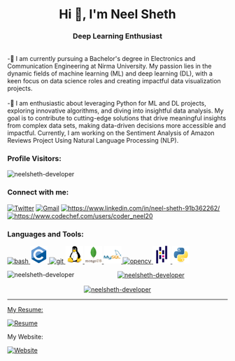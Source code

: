 <h1 align="center">Hi 👋, I'm Neel Sheth</h1>
<h3 align="center">Deep Learning Enthusiast</h3><br>
-🔭 I am currently pursuing a Bachelor's degree in Electronics and Communication Engineering at Nirma University. My passion lies in the dynamic fields of machine learning (ML) and deep learning (DL), with a keen focus on data science roles and creating impactful data visualization projects.
<br>
<br>
-🌱 I am enthusiastic about leveraging Python for ML and DL projects, exploring innovative algorithms, and diving into insightful data analysis. My goal is to contribute to cutting-edge solutions that drive meaningful insights from complex data sets, making data-driven decisions more accessible and impactful. Currently, I am working on the Sentiment Analysis of Amazon Reviews Project Using Natural Language Processing (NLP).

<h3 align="left">Profile Visitors:</h3>
<p align="left">
  <img src="https://komarev.com/ghpvc/?username=neelsheth-developer&label=Profile%20views&color=0e75b6&style=flat" alt="neelsheth-developer" />
</p>

<h3 align="left">Connect with me:</h3>
<p align="left">
<a href="https://twitter.com/shethneel1" target="_blank"><img align="center" src="https://img.icons8.com/fluent/48/000000/twitter.png" alt="Twitter" height="30" width="30" /></a>
  <!-- New Gmail icon and link -->
  <a href="mailto:shethneel2022@gmail.com" target="_blank"><img align="center" src="https://img.icons8.com/color/48/000000/gmail--v2.png" alt="Gmail" height="30" width="40" /></a>
  <!-- Existing LinkedIn and CodeChef icons and links -->
  <a href="https://www.linkedin.com/in/neel-sheth-91b362262/" target="_blank"><img align="center" src="https://raw.githubusercontent.com/rahuldkjain/github-profile-readme-generator/master/src/images/icons/Social/linked-in-alt.svg" alt="https://www.linkedin.com/in/neel-sheth-91b362262/" height="30" width="40" /></a>
  <a href="https://www.codechef.com/users/coder_neel20" target="_blank"><img align="center" src="https://cdn.jsdelivr.net/npm/simple-icons@3.1.0/icons/codechef.svg" alt="https://www.codechef.com/users/coder_neel20" height="30" width="40" /></a>
</p>

<h3 align="left">Languages and Tools:</h3>
<p align="left"> <a href="https://www.gnu.org/software/bash/" target="_blank" rel="noreferrer"> <img src="https://www.vectorlogo.zone/logos/gnu_bash/gnu_bash-icon.svg" alt="bash" width="40" height="40"/> </a> <a href="https://www.cprogramming.com/" target="_blank" rel="noreferrer"> 
  <img src="https://raw.githubusercontent.com/devicons/devicon/master/icons/c/c-original.svg" alt="c" width="40" height="40"/> </a> <a href="https://git-scm.com/" target="_blank" rel="noreferrer">
    <img src="https://www.vectorlogo.zone/logos/git-scm/git-scm-icon.svg" alt="git" width="40" height="40"/> </a> <a href="https://www.linux.org/" target="_blank" rel="noreferrer"> <img src="https://raw.githubusercontent.com/devicons/devicon/master/icons/linux/linux-original.svg" alt="linux" width="40" height="40"/> </a> <a href="https://www.mongodb.com/" target="_blank" rel="noreferrer">
      <img src="https://raw.githubusercontent.com/devicons/devicon/master/icons/mongodb/mongodb-original-wordmark.svg" alt="mongodb" width="40" height="40"/> </a> <a href="https://www.mysql.com/" target="_blank" rel="noreferrer">
        <img src="https://raw.githubusercontent.com/devicons/devicon/master/icons/mysql/mysql-original-wordmark.svg" alt="mysql" width="40" height="40"/> </a> <a href="https://opencv.org/" target="_blank" rel="noreferrer">
          <img src="https://www.vectorlogo.zone/logos/opencv/opencv-icon.svg" alt="opencv" width="40" height="40"/> </a> <a href="https://pandas.pydata.org/" target="_blank" rel="noreferrer">
            <img src="https://raw.githubusercontent.com/devicons/devicon/2ae2a900d2f041da66e950e4d48052658d850630/icons/pandas/pandas-original.svg" alt="pandas" width="40" height="40"/> </a> <a href="https://www.python.org" target="_blank" rel="noreferrer">
              <img src="https://raw.githubusercontent.com/devicons/devicon/master/icons/python/python-original.svg" alt="python" width="40" height="40"/> </a> <a href="https://scikit-learn.org/" target="_blank" rel="noreferrer"> 

<br>

<p align="center">
  <img align="left" src="https://github-readme-stats.vercel.app/api/top-langs?username=neelsheth-developer&show_icons=true&locale=en&layout=compact" alt="neelsheth-developer" />
</p>

<p align="center">
  <img align="center" src="https://github-readme-stats.vercel.app/api?username=neelsheth-developer&show_icons=true&locale=en" alt="neelsheth-developer" />
</p>

<p align="center">
  <img align="center" src="https://github-readme-streak-stats.herokuapp.com/?user=neelsheth-developer&" alt="neelsheth-developer" />
</p>

<hr>
<p align="left">
  My Resume:
  
  <a href="https://drive.google.com/file/d/1jMeBvsSEEXfn-Ysi8er_oM6K-oXEGVNl/view?usp=sharing" target="_blank"><img src="https://img.icons8.com/fluent/48/000000/resume.png" alt="Resume" height="30" width="40" /></a>
  
  My Website:
  
  <a href="https://digital-cv-neel-sheth.streamlit.app/" target="_blank"><img src="https://img.icons8.com/fluent/48/000000/domain.png" alt="Website" height="30" width="40" /></a> 
</p>
